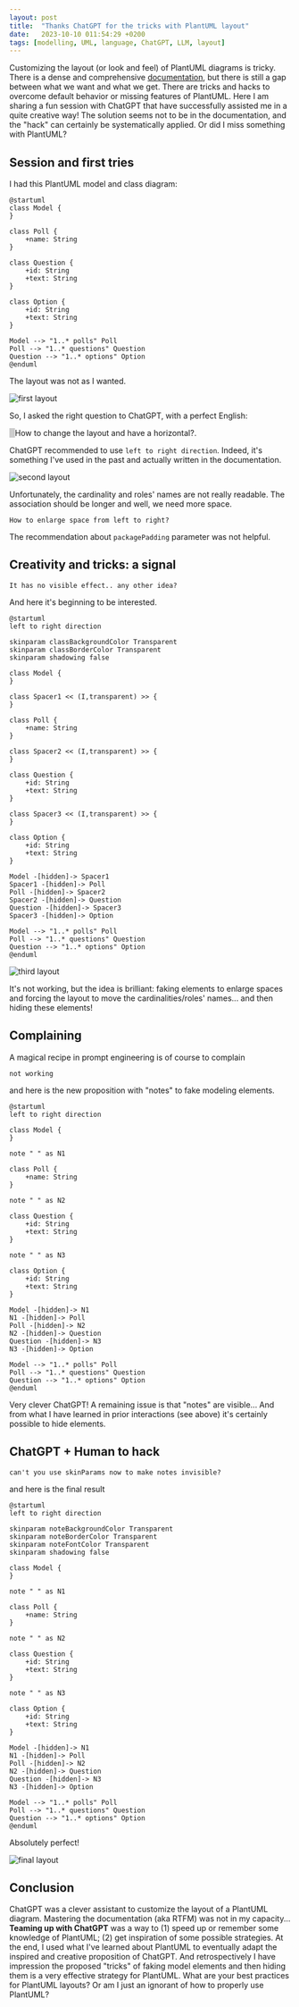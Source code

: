 ```yaml
---
layout: post
title:  "Thanks ChatGPT for the tricks with PlantUML layout"
date:   2023-10-10 011:54:29 +0200
tags: [modelling, UML, language, ChatGPT, LLM, layout]
---
```


Customizing the layout (or look and feel) of PlantUML diagrams is tricky. 
There is a dense and comprehensive [documentation](https://plantuml.com/class-diagram), but there is still a gap between what we want and what we get. 
There are tricks and hacks to overcome default behavior or missing features of PlantUML. 
Here I am sharing a fun session with ChatGPT that have successfully assisted me in a quite creative way! 
The solution seems not to be in the documentation, and the "hack" can certainly be systematically applied. 
Or did I miss something with PlantUML?

## Session and first tries


I had this PlantUML model and class diagram:

```
@startuml
class Model {
}

class Poll {
    +name: String
}

class Question {
    +id: String
    +text: String
}

class Option {
    +id: String
    +text: String
}

Model --> "1..* polls" Poll
Poll --> "1..* questions" Question
Question --> "1..* options" Option
@enduml
``` 

The layout was not as I wanted.

![first layout](/assets/plantUMLFirstLayout.png)

So, I asked the right question to ChatGPT, with a perfect English: 

<span style="border-left: 10px solid #ccc; ">How to change the layout and have a horizontal?</span>.

ChatGPT recommended to use `left to right direction`. 
Indeed, it's something I've used in the past and actually written in the documentation. 

![second layout](/assets/plantSecondLayout.png)

Unfortunately, the cardinality and roles' names are not really readable. The association should be longer and well, we need more space. 

`How to enlarge space from left to right?`

The recommendation about `packagePadding` parameter was not helpful. 

## Creativity and tricks: a signal

`It has no visible effect.. any other idea?` 

And here it's beginning to be interested.

```
@startuml
left to right direction

skinparam classBackgroundColor Transparent
skinparam classBorderColor Transparent
skinparam shadowing false

class Model {
}

class Spacer1 << (I,transparent) >> {
}

class Poll {
    +name: String
}

class Spacer2 << (I,transparent) >> {
}

class Question {
    +id: String
    +text: String
}

class Spacer3 << (I,transparent) >> {
}

class Option {
    +id: String
    +text: String
}

Model -[hidden]-> Spacer1
Spacer1 -[hidden]-> Poll
Poll -[hidden]-> Spacer2
Spacer2 -[hidden]-> Question
Question -[hidden]-> Spacer3
Spacer3 -[hidden]-> Option

Model --> "1..* polls" Poll
Poll --> "1..* questions" Question
Question --> "1..* options" Option
@enduml
```

![third layout](/assets/plantSecondLayout.png)

It's not working, but the idea is brilliant: faking elements to enlarge spaces and forcing the layout to move the cardinalities/roles' names...
and then hiding these elements! 

## Complaining 

A magical recipe in prompt engineering is of course to complain

```
not working
```

and here is the new proposition with "notes" to fake modeling elements. 

```
@startuml
left to right direction

class Model {
}

note " " as N1

class Poll {
    +name: String
}

note " " as N2

class Question {
    +id: String
    +text: String
}

note " " as N3

class Option {
    +id: String
    +text: String
}

Model -[hidden]-> N1
N1 -[hidden]-> Poll
Poll -[hidden]-> N2
N2 -[hidden]-> Question
Question -[hidden]-> N3
N3 -[hidden]-> Option

Model --> "1..* polls" Poll
Poll --> "1..* questions" Question
Question --> "1..* options" Option
@enduml
```

Very clever ChatGPT! 
A remaining issue is that "notes" are visible...
And from what I have learned in prior interactions (see above) it's certainly possible to hide elements.

## ChatGPT + Human to hack 

```
can't you use skinParams now to make notes invisible?
```

and here is the final result

```
@startuml
left to right direction

skinparam noteBackgroundColor Transparent
skinparam noteBorderColor Transparent
skinparam noteFontColor Transparent
skinparam shadowing false

class Model {
}

note " " as N1

class Poll {
    +name: String
}

note " " as N2

class Question {
    +id: String
    +text: String
}

note " " as N3

class Option {
    +id: String
    +text: String
}

Model -[hidden]-> N1
N1 -[hidden]-> Poll
Poll -[hidden]-> N2
N2 -[hidden]-> Question
Question -[hidden]-> N3
N3 -[hidden]-> Option

Model --> "1..* polls" Poll
Poll --> "1..* questions" Question
Question --> "1..* options" Option
@enduml
```

Absolutely perfect! 

![final layout](/assets/plantfinalLayout.png)

## Conclusion 

ChatGPT was a clever assistant to customize the layout of a PlantUML diagram.
Mastering the documentation (aka RTFM) was not in my capacity... 
**Teaming up with ChatGPT** was a way to (1) speed up or remember some knowledge of PlantUML; (2) get inspiration of some possible strategies. 
At the end, I used what I've learned about PlantUML to eventually adapt the inspired and creative proposition of ChatGPT. 
And retrospectively I have impression the proposed "tricks" of faking model elements and then hiding them is a very effective strategy for PlantUML. 
What are your best practices for PlantUML layouts? Or am I just an ignorant of how to properly use PlantUML?





















 







 







 














